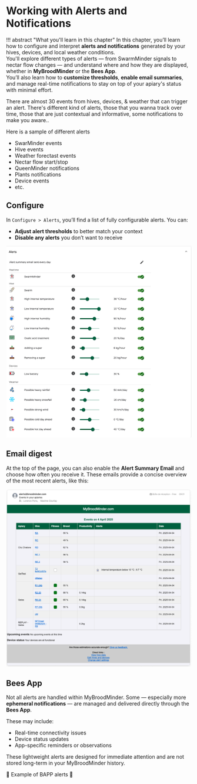 
# Working with Alerts and Notifications

!!! abstract "What you'll learn in this chapter"
    In this chapter, you’ll learn how to configure and interpret **alerts and notifications** generated by your hives, devices, and local weather conditions.  
    You'll explore different types of alerts — from SwarmMinder signals to nectar flow changes — and understand where and how they are displayed, whether in **MyBroodMinder** or the **Bees App**.  
    You’ll also learn how to **customize thresholds**, **enable email summaries**, and manage real-time notifications to stay on top of your apiary's status with minimal effort.


There are almost 30 events from hives, devices, & weather that can trigger an alert. There's different kind of alerts, those that you wanna track over time, those that are just contextual and informative, some notifications to make you aware..

Here is a sample of different alerts

- SwarMinder events
- Hive events
- Weather forectast events
- Nectar flow start/stop
- QueenMinder notifications
- Plants notifications 
- Device events
- etc.


## Configure

In `Configure > Alerts`, you’ll find a list of fully configurable alerts. You can:

- **Adjust alert thresholds** to better match your context
- **Disable any alerts** you don’t want to receive

![Configurable Alerts](../assets/50_mybroodminder_v5.assets/alerts/config_alerts.png#MediumImg)


## Email digest

At the top of the page, you can also enable the **Alert Summary Email** and choose how often you receive it. These emails provide a concise overview of the most recent alerts, like this:

![Email Summary](../assets/50_mybroodminder_v5.assets/alerts/email_alerts.png)


## Bees App

Not all alerts are handled within MyBroodMinder. Some — especially more **ephemeral notifications** — are managed and delivered directly through the **Bees App**.

These may include:

- Real-time connectivity issues
- Device status updates
- App-specific reminders or observations

These lightweight alerts are designed for immediate attention and are not stored long-term in your MyBroodMinder history.


🚧 Example of BAPP alerts 🚧

